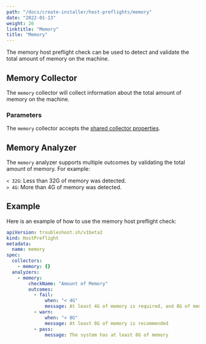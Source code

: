 ```yaml
---
path: "/docs/create-installer/host-preflights/memory"
date: "2022-01-13"
weight: 26
linktitle: "Memory"
title: "Memory"
---
```

 
The memory host preflight check can be used to detect and validate the total amount of memory on the machine.

## Memory Collector

The `memory` collector will collect information about the total amount of memory on the machine.

### Parameters

The `memory` collector accepts the [shared collector properties](https://troubleshoot.sh/docs/collect/collectors/#shared-properties).

## Memory Analyzer

The `memory` analyzer supports multiple outcomes by validating the total amount of memory. For example:

`< 32G`: Less than 32G of memory was detected.<br/>
`> 4G`: More than 4G of memory was detected.

## Example

Here is an example of how to use the memory host preflight check:

```yaml
apiVersion: troubleshoot.sh/v1beta2
kind: HostPreflight
metadata:
  name: memory
spec:
  collectors:
    - memory: {}
  analyzers:
    - memory:
        checkName: "Amount of Memory"
        outcomes:
          - fail:
              when: "< 4G"
              message: At least 4G of memory is required, and 8G of memory is recommended
          - warn:
              when: "< 8G"
              message: At least 8G of memory is recommended
          - pass:
              message: The system has at least 8G of memory
```
